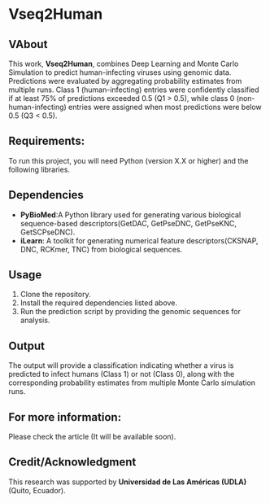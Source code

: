 # Vseq2Human

## VAbout

This work, **Vseq2Human**, combines Deep Learning and Monte Carlo Simulation to predict human-infecting viruses using genomic data. Predictions were evaluated by aggregating probability estimates from multiple runs. Class 1 (human-infecting) entries were confidently classified if at least 75% of predictions exceeded 0.5 (Q1 > 0.5), while class 0 (non-human-infecting) entries were assigned when most predictions were below 0.5 (Q3 < 0.5).


## Requirements:

To run this project, you will need Python (version X.X or higher) and the following libraries.

## Dependencies

- **PyBioMed**:A Python library used for generating various biological sequence-based descriptors(GetDAC, GetPseDNC, GetPseKNC, GetSCPseDNC).
- **iLearn**: A toolkit for generating numerical feature descriptors(CKSNAP, DNC, RCKmer, TNC) from biological sequences.


## Usage

1. Clone the repository.
2. Install the required dependencies listed above.
3. Run the prediction script by providing the genomic sequences for analysis.

## Output

The output will provide a classification indicating whether a virus is predicted to infect humans (Class 1) or not (Class 0), along with the corresponding probability estimates from multiple Monte Carlo simulation runs.

## For more information:

Please check the article (It will be available soon).

## Credit/Acknowledgment

This research was supported by **Universidad de Las Américas (UDLA)** (Quito, Ecuador).
